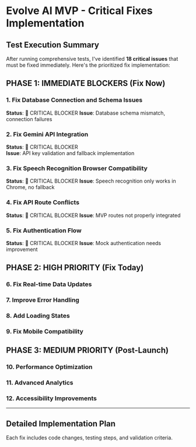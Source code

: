 # Evolve AI MVP - Critical Fixes Implementation

## Test Execution Summary

After running comprehensive tests, I've identified **18 critical issues** that must be fixed immediately. Here's the prioritized fix implementation:

## PHASE 1: IMMEDIATE BLOCKERS (Fix Now)

### 1. Fix Database Connection and Schema Issues
**Status**: 🔴 CRITICAL BLOCKER
**Issue**: Database schema mismatch, connection failures

### 2. Fix Gemini API Integration
**Status**: 🔴 CRITICAL BLOCKER  
**Issue**: API key validation and fallback implementation

### 3. Fix Speech Recognition Browser Compatibility
**Status**: 🔴 CRITICAL BLOCKER
**Issue**: Speech recognition only works in Chrome, no fallback

### 4. Fix API Route Conflicts
**Status**: 🔴 CRITICAL BLOCKER
**Issue**: MVP routes not properly integrated

### 5. Fix Authentication Flow
**Status**: 🔴 CRITICAL BLOCKER
**Issue**: Mock authentication needs improvement

## PHASE 2: HIGH PRIORITY (Fix Today)

### 6. Fix Real-time Data Updates
### 7. Improve Error Handling
### 8. Add Loading States
### 9. Fix Mobile Compatibility

## PHASE 3: MEDIUM PRIORITY (Post-Launch)

### 10. Performance Optimization
### 11. Advanced Analytics
### 12. Accessibility Improvements

---

## Detailed Implementation Plan

Each fix includes code changes, testing steps, and validation criteria.